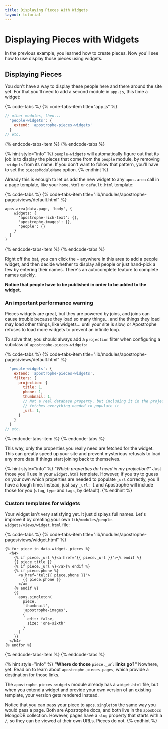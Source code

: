 ```yaml
---
title: Displaying Pieces With Widgets
layout: tutorial
---
```


# Displaying Pieces with Widgets

In the previous example, you learned how to create pieces. Now you'll see how to use display those pieces using widgets.

## Displaying Pieces

You don't have a way to display these people here and there around the site yet. For that you'll need to add a second module in `app.js`, this time a widget:

{% code-tabs %}
{% code-tabs-item title="app.js" %}
```javascript
// other modules, then...
  'people-widgets': {
    extend: 'apostrophe-pieces-widgets'
  }
// etc.
```
{% endcode-tabs-item %}
{% endcode-tabs %}

{% hint style="info" %}
`people-widgets` will automatically figure out that its job is to display the pieces that come from the `people` module, by removing `-widgets` from its name. If you don't want to follow that pattern, you'll have to set the `piecesModuleName` option.
{% endhint %}

Already this is enough to let us add the new widget to any `apos.area` call in a page template, like your `home.html` or `default.html` template:

{% code-tabs %}
{% code-tabs-item title="lib/modules/apostrophe-pages/views/default.html" %}
```markup
apos.area(data.page, 'body', {
    widgets: {
      'apostrophe-rich-text': {},
      'apostrophe-images': {},
      'people': {}
    }
  }
)
```
{% endcode-tabs-item %}
{% endcode-tabs %}

Right off the bat, you can click the `+` anywhere in this area to add a people widget, and then decide whether to display all people or just hand-pick a few by entering their names. There's an autocomplete feature to complete names quickly.

**Notice that people have to be published in order to be added to the widget.**

### An important performance warning

Pieces widgets are great, but they are powered by joins, and joins can cause trouble because they load so many things... and the things they load may load other things, like widgets... until your site is slow, or Apostrophe refuses to load more widgets to prevent an infinite loop.

To solve that, you should always add a `projection` filter when configuring a subclass of `apostrophe-pieces-widgets`:

{% code-tabs %}
{% code-tabs-item title="lib/modules/apostrophe-pages/views/default.html" %}
```javascript
  'people-widgets': {
    extend: 'apostrophe-pieces-widgets',
    filters: {
      projection: {
        title: 1,
        phone: 1,
        thumbnail: 1,
        // Not a real database property, but including it in the projection
        // fetches everything needed to populate it
        _url: 1,
      }
    }
  }
// etc.
```
{% endcode-tabs-item %}
{% endcode-tabs %}

This way, only the properties you really need are fetched for the widget. This can greatly speed up your site and prevent mysterious refusals to load any more data if things start joining back to themselves.

{% hint style="info" %}
_"Which properties do I need in my projection?"_ Just those you'll use in your `widget.html` template. However, if you try to guess on your own which properties are needed to populate `_url` correctly, you'll have a tough time. Instead, just say `_url: 1` and Apostrophe will include those for you (`slug`, `type` and `tags`, by default).
{% endhint %}

### Custom templates for widgets

Your widget isn't very satisfying yet. It just displays full names. Let's improve it by creating your own `lib/modules/people-widgets/views/widget.html` file:

{% code-tabs %}
{% code-tabs-item title="lib/modules/apostrophe-pages/views/widget.html" %}
```markup
{% for piece in data.widget._pieces %}
  <h4>
    {% if piece._url %}<a href="{{ piece._url }}">{% endif %}
    {{ piece.title }}
    {% if piece._url %}</a>{% endif %}
    {% if piece.phone %}
      <a href="tel:{{ piece.phone }}">
        {{ piece.phone }}
      </a>
    {% endif %}
    {{
      apos.singleton(
        piece,
        'thumbnail',
        'apostrophe-images',
        {
          edit: false,
          size: 'one-sixth'
        }
      )
    }}
  </h4>
{% endfor %}
```
{% endcode-tabs-item %}
{% endcode-tabs %}

{% hint style="info" %}
**"Where do those** `piece._url` **links go?"** Nowhere, yet. Read on to learn about `apostrophe-pieces-pages`, which provide a destination for those links.

The `apostrophe-pieces-widgets` module already has a `widget.html` file, but when you extend a widget and provide your own version of an existing template, your version gets rendered instead.

Notice that you can pass your piece to `apos.singleton` the same way you would pass a page. Both are Apostrophe docs, and both live in the `aposDocs` MongoDB collection. However, pages have a `slug` property that starts with a `/`, so they can be viewed at their own URLs. Pieces do not.
{% endhint %}

